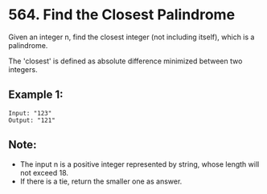 # 564. Find the Closest Palindrome

Given an integer n, find the closest integer (not including itself), which is a palindrome.

The 'closest' is defined as absolute difference minimized between two integers.

## Example 1:

```
Input: "123"
Output: "121"
```

## Note:

* The input n is a positive integer represented by string, whose length will not exceed 18.
* If there is a tie, return the smaller one as answer.